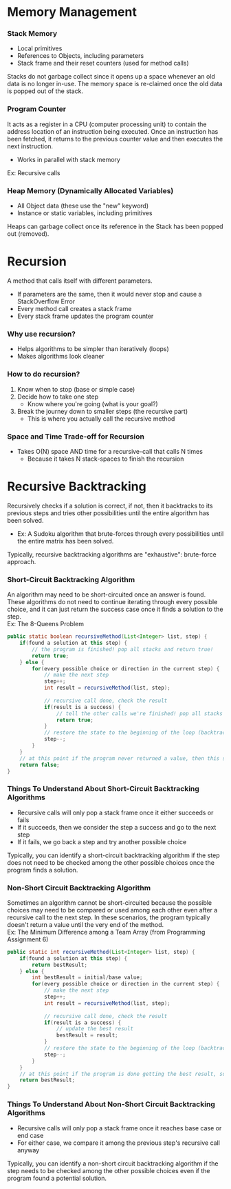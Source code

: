# Memory Management
### Stack Memory
- Local primitives
- References to Objects, including parameters
- Stack frame and their reset counters (used for method calls)

Stacks do not garbage collect since it opens up a space whenever an old data is no longer in-use. The memory space is re-claimed once the old data is popped out of the stack.

### Program Counter
It acts as a register in a CPU (computer processing unit) to contain the address location of an instruction being executed. Once an instruction has been fetched, it returns to the previous counter value and then executes the next instruction.
- Works in parallel with stack memory

Ex: Recursive calls

### Heap Memory (Dynamically Allocated Variables)
- All Object data (these use the "new" keyword)
- Instance or static variables, including primitives

Heaps can garbage collect once its reference in the Stack has been popped out (removed).


# Recursion
A method that calls itself with different parameters.
- If parameters are the same, then it would never stop and cause a StackOverflow Error
- Every method call creates a stack frame
- Every stack frame updates the program counter

### Why use recursion?
- Helps algorithms to be simpler than iteratively (loops)
- Makes algorithms look cleaner

### How to do recursion?
1. Know when to stop (base or simple case)
2. Decide how to take one step  
	- Know where you're going (what is your goal?)
3. Break the journey down to smaller steps (the recursive part)  
	- This is where you actually call the recursive method

### Space and Time Trade-off for Recursion
- Takes O(N) space AND time for a recursive-call that calls N times
	- Because it takes N stack-spaces to finish the recursion
	
# Recursive Backtracking
Recursively checks if a solution is correct, if not, then it backtracks to its previous steps and tries other possibilities until the entire algorithm has been solved.
- Ex: A Sudoku algorithm that brute-forces through every possibilities until the entire matrix has been solved.  

Typically, recursive backtracking algorithms are "exhaustive": brute-force approach.  

### Short-Circuit Backtracking Algorithm
An algorithm may need to be short-circuited once an answer is found. These algorithms do not need to continue iterating through
every possible choice, and it can just return the success case once it finds a solution to the step.  
Ex: The 8-Queens Problem
```java
public static boolean recursiveMethod(List<Integer> list, step) {
	if(found a solution at this step) {
		// the program is finished! pop all stacks and return true!
		return true;
	} else {
		for(every possible choice or direction in the current step) {
			// make the next step
			step++;
			int result = recursiveMethod(list, step);
			
			// recursive call done, check the result
			if(result is a success) {
				// tell the other calls we're finished! pop all stacks and return true!
				return true;
			}
			// restore the state to the beginning of the loop (backtrack the step)
			step--;
		}
	}
	// at this point if the program never returned a value, then this step was a failure
	return false;
}
```
### Things To Understand About Short-Circuit Backtracking Algorithms
- Recursive calls will only pop a stack frame once it either succeeds or fails
- If it succeeds, then we consider the step a success and go to the next step
- If it fails, we go back a step and try another possible choice

Typically, you can identify a short-circuit backtracking algorithm if the step does not need to be checked among the other possible choices once the program finds a solution.

### Non-Short Circuit Backtracking Algorithm
Sometimes an algorithm cannot be short-circuited because the possible choices may need to be compared or used among each other even
after a recursive call to the next step. In these scenarios, the program typically doesn't return a value until the very end of the method.  
Ex: The Minimum Difference among a Team Array (from Programming Assignment 6)
```java
public static int recursiveMethod(List<Integer> list, step) {
	if(found a solution at this step) {
		return bestResult;
	} else {
		int bestResult = initial/base value;
		for(every possible choice or direction in the current step) {
			// make the next step
			step++;
			int result = recursiveMethod(list, step);
			
			// recursive call done, check the result
			if(result is a success) {
				// update the best result
				bestResult = result;
			}
			// restore the state to the beginning of the loop (backtrack the step)
			step--;
		}
	}
	// at this point if the program is done getting the best result, so return the best result (end case)
	return bestResult;
}
```
### Things To Understand About Non-Short Circuit Backtracking Algorithms
- Recursive calls will only pop a stack frame once it reaches base case or end case
- For either case, we compare it among the previous step's recursive call anyway

Typically, you can identify a non-short circuit backtracking algorithm if the step needs to be checked among the other possible choices even if the program found a potential solution.
